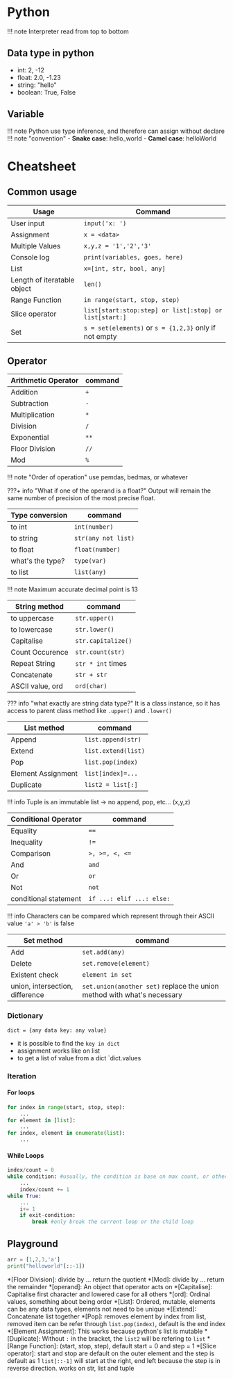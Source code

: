 # Python
!!! note
    Interpreter read from top to bottom

## Data type in python
- int: 2, -12
- float: 2.0, -1.23
- string: "hello"
- boolean: True, False

## Variable
!!! note
    Python use type inference, and therefore can assign without declare
!!! note "convention"
    - **Snake case**: hello_world
    - **Camel case**: helloWorld

# Cheatsheet
## Common usage
Usage| Command
-|-
User input| `input('x: ')`
Assignment| `x = <data>`
Multiple Values| `x,y,z = '1','2','3'`
Console log| `print(variables, goes, here)`
List|`x=[int, str, bool, any]`
Length of iteratable object|`len()`
Range Function|`in range(start, stop, step)`
Slice operator|`list[start:stop:step] or list[:stop] or list[start:]`
Set|`s = set(elements)` or `s = {1,2,3}` only if not empty

## Operator
Arithmetic Operator|command
-|-
Addition|`+`
Subtraction|`-`
Multiplication|`*`
Division|`/`
Exponential| `**`
Floor Division| `//`
Mod| `%`

!!! note "Order of operation"
    use pemdas, bedmas, or whatever

???+ info "What if one of the operand is a float?"
    Output will remain the same number of precision of the most precise float.

Type conversion|command
-|-
to int|`int(number)`
to string| `str(any not list)`
to float| `float(number)`
what's the type?| `type(var)`
to list| `list(any)`

!!! note
    Maximum accurate decimal point is 13

String method|command
-|-
to uppercase|`str.upper()`
to lowercase| `str.lower()`
Capitalise| `str.capitalize()`
Count Occurence| `str.count(str)`
Repeat String| `str * int` times
Concatenate| `str + str`
ASCII value, ord| `ord(char)`

??? info "what exactly are string data type?"
    It is a class instance, so it has access to parent class method like `.upper()` and `.lower()`

List method|command
-|-
Append|`list.append(str)`
Extend|`list.extend(list)`
Pop|`list.pop(index)`
Element Assignment|`list[index]=...`
Duplicate|`list2 = list[:]`


!!! info
    Tuple is an immutable list -> no append, pop, etc... (x,y,z)

Conditional Operator|command
-|-
Equality|`==`
Inequality|`!=`
Comparison|`>, >=, <, <=`
And|`and`
Or|`or`
Not|`not`
conditional statement|`if ...: elif ...: else:`

!!! info
    Characters can be compared which represent through their ASCII value `'a' > 'b'` is false

Set method|command
-|-
Add|`set.add(any)`
Delete|`set.remove(element)`
Existent check|`element in set`
union, intersection, difference|`set.union(another set)` replace the union method with what's necessary

### Dictionary

`dict = {any data key: any value}`

- it is possible to find the `key in dict` <br>
- assignment works like on list
- to get a list of value from a dict `dict.values

### Iteration
#### For loops
```python
for index in range(start, stop, step):
    ...
for element in [list]:
    ...
for index, element in enumerate(list):
    ...
```
#### While Loops
```python
index/count = 0
while condition: #usually, the condition is base on max count, or other boolean, run only if TRUE
    ...
    index/count += 1
while True:
    ...
    i+= 1
    if exit-condition:
        break #only break the current loop or the child loop
```

## Playground
```python exec='1' source='tabbed-right'
arr = [1,2,3,'a']
print("helloworld"[::-1])
```

*[Floor Division]: divide by ... return the quotient
*[Mod]: divide by ... return the remainder
*[operand]: An object that operator acts on
*[Capitalise]: Capitalise first character and lowered case for all others
*[ord]: Ordinal values, something about being order
*[List]: Ordered, mutable, elements can be any data types, elements not need to be unique
*[Extend]: Concatenate list together
*[Pop]: removes element by index from list, removed item can be refer through `list.pop(index)`, default is the end index
*[Element Assignment]: This works because python's list is mutable
*[Duplicate]: Without `:` in the bracket, the `list2` will be refering to `list`
*[Range Function]: (start, stop, step), default start = 0 and step = 1
*[Slice operator]: start and stop are default on the outer element and the step is default as 1 `list[::-1]` will start at the right, end left because the step is in reverse direction. works on str, list and tuple
